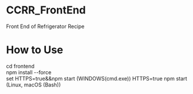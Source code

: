 # CCRR_FrontEnd
 Front End of Refrigerator Recipe
# How to Use
 cd frontend \
 npm install --force\
 set HTTPS=true&&npm start     (WINDOWS(cmd.exe))
 HTTPS=true npm start          (Linux, macOS (Bash))
